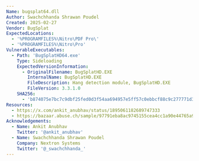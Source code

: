 ```yaml
---
Name: bugsplat64.dll
Author: Swachchhanda Shrawan Poudel
Created: 2025-02-27
Vendor: BugSplat
ExpectedLocations:
  - '%PROGRAMFILES%\Nitro\PDF Pro\'
  - '%PROGRAMFILES%\Nitro\Pro'
VulnerableExecutables:
  - Path: 'BugSplatHD64.exe'
    Type: Sideloading
    ExpectedVersionInformation:
      - OriginalFilename: BugSplatHD.EXE
        InternalName: BugSplatHD.EXE
        FileDescription: Hang detection module, BugSplatHD.EXE
        FileVersion: 3.3.1.0
    SHA256:
      - 'b874075e7bc7c9dbf25fed0d3f54aa694957e5ff57c0ebbcf88c9c277771d37c'   
Resources:
  - https://x.com/ankit_anubhav/status/1895061182689747333
  - https://bazaar.abuse.ch/sample/97791eba8ac9745155cea4cc1a90e44765a97b840441220ec13c82f719c65f1a/
Acknowledgements:
  - Name: Ankit Anubhav
    Twitter: '@ankit_anubhav'
  - Name: Swachchhanda Shrawan Poudel
    Company: Nextron Systems
    Twitter: '@_swachchhanda_'
---
```



